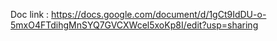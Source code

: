  Doc link : https://docs.google.com/document/d/1gCt9IdDU-o-5mxO4FTdihgMnSYQ7GVCXWcel5xoKp8I/edit?usp=sharing
